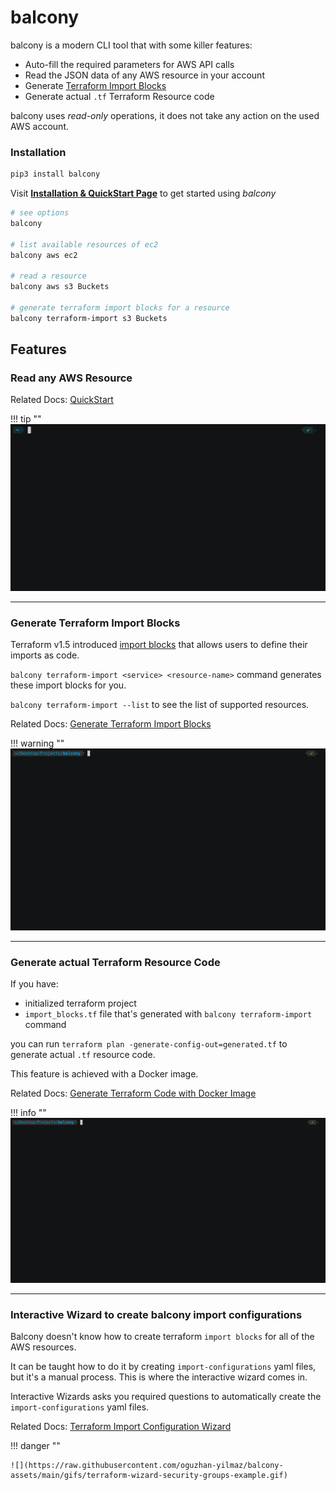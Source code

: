 # balcony

balcony is a modern CLI tool that with some killer features:

- Auto-fill the required parameters for AWS API calls 
- Read the JSON data of any AWS resource in your account
- Generate [Terraform Import Blocks](https://developer.hashicorp.com/terraform/language/import)
- Generate actual `.tf` Terraform Resource code

balcony uses _read-only_ operations, it does not take any action on the used AWS account.

<!-- ### [**Go to QuickStart Page to get started using _balcony_**](quickstart.md) -->

### Installation

```bash
pip3 install balcony
```

Visit [**Installation & QuickStart Page**](quickstart.md) to get started using _balcony_

```bash  title="Basic usage"
# see options
balcony

# list available resources of ec2
balcony aws ec2 

# read a resource
balcony aws s3 Buckets

# generate terraform import blocks for a resource
balcony terraform-import s3 Buckets
```


## Features

### Read any AWS Resource
Related Docs: [QuickStart](quickstart.md)


!!! tip ""
    ![](visuals/reading-a-resource-node.gif)

---

### Generate Terraform Import Blocks

Terraform v1.5 introduced [import blocks](https://developer.hashicorp.com/terraform/language/import) that allows users to define their imports as code.

`balcony terraform-import <service> <resource-name>` command generates these import blocks for you.

`balcony terraform-import --list` to see the list of supported resources.

Related Docs: [Generate Terraform Import Blocks](terraform-import.md)

!!! warning ""
    ![](https://raw.githubusercontent.com/oguzhan-yilmaz/balcony-assets/main/gifs/terraform-import-blocks-example.gif)


---

### Generate actual Terraform Resource Code 

If you have:

- initialized terraform project
- `import_blocks.tf` file that's generated with `balcony terraform-import` command

you can run `terraform plan -generate-config-out=generated.tf` to generate actual `.tf` resource code.

This feature is achieved with a Docker image.

Related Docs: [Generate Terraform Code with Docker Image](terraform-import-docker.md)

!!! info ""
    ![](https://raw.githubusercontent.com/oguzhan-yilmaz/balcony-assets/main/gifs/docker-gen-tf-code-ec2-insances-example.gif)


---

### Interactive Wizard to create balcony import configurations 

Balcony doesn't know how to create terraform `import blocks` for all of the AWS resources.

It can be taught how to do it by creating `import-configurations` yaml files, but it's a manual process. This is where the interactive wizard comes in.

Interactive Wizards asks you required questions to automatically create the `import-configurations` yaml files.

Related Docs: [Terraform Import Configuration Wizard](terraform-import-wizard.md)

!!! danger ""

    ![](https://raw.githubusercontent.com/oguzhan-yilmaz/balcony-assets/main/gifs/terraform-wizard-security-groups-example.gif)
